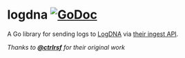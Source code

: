# logdna [![GoDoc](https://godoc.org/github.com/ansaro-ai/logdna?status.svg)](https://godoc.org/github.com/ansaro-ai/logdna)

A Go library for sending logs to [LogDNA](https://logdna.com/) via [their ingest API](https://docs.logdna.com/docs/api).

_Thanks to **[@ctrlrsf](https://github.com/ctrlrsf)** for their original work_

